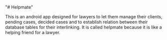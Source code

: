"# Helpmate" 

This is an android app designed for lawyers to let them manage their clients, pending cases, decided cases and to establish 
relation between their database tables for their interlinking. It is called helpmate because it is like a helping friend for a lawyer.
